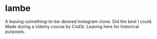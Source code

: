 # lambe

A leaving-something-to-be-desired Instagram clone. Did the best I could.
Made during a Udemy course by Cod3r. Leaving here for historical purposes.
